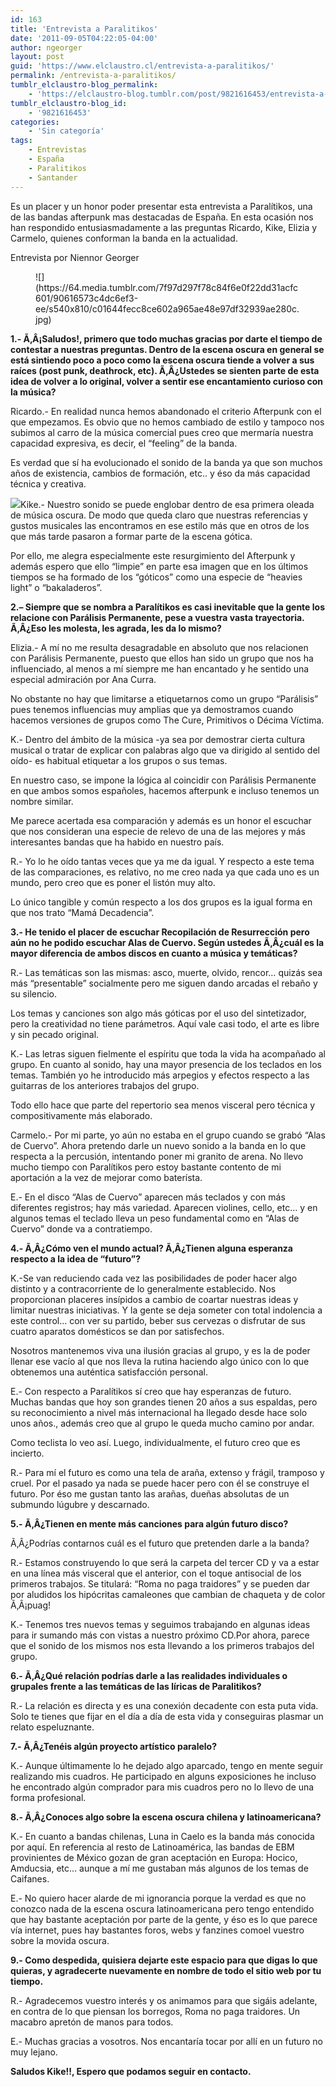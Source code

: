 ```yaml
---
id: 163
title: 'Entrevista a Paralitikos'
date: '2011-09-05T04:22:05-04:00'
author: ngeorger
layout: post
guid: 'https://www.elclaustro.cl/entrevista-a-paralitikos/'
permalink: /entrevista-a-paralitikos/
tumblr_elclaustro-blog_permalink:
    - 'https://elclaustro-blog.tumblr.com/post/9821616453/entrevista-a-paralitikos'
tumblr_elclaustro-blog_id:
    - '9821616453'
categories:
    - 'Sin categoría'
tags:
    - Entrevistas
    - España
    - Paralitikos
    - Santander
---
```


Es un placer y un honor poder presentar esta entrevista a Paralítikos, una de las bandas afterpunk mas destacadas de España. En esta ocasión nos han respondido entusiasmadamente a las preguntas Ricardo, Kike, Elizia y Carmelo, quienes conforman la banda en la actualidad.

Entrevista por Niennor Georger

<figure class="tmblr-full" data-orig-height="299" data-orig-width="400">![](https://64.media.tumblr.com/7f97d297f78c84f6e0f22dd31acfc601/90616573c4dc6ef3-ee/s540x810/c01644fecc8ce602a965ae48e97df32939ae280c.jpg)</figure>

**1.- Ã‚Â¡Saludos!, primero que todo muchas gracias por darte el tiempo de contestar a nuestras preguntas. Dentro de la escena oscura en general se está sintiendo poco a poco como la escena oscura tiende a volver a sus raíces (post punk, deathrock, etc). Ã‚Â¿Ustedes se sienten parte de esta idea de volver a lo original, volver a sentir ese encantamiento curioso con la música?**

Ricardo.- En realidad nunca hemos abandonado el criterio Afterpunk con el que empezamos. Es obvio que no hemos cambiado de estilo y tampoco nos subimos al carro de la música comercial pues creo que mermaría nuestra capacidad expresiva, es decir, el “feeling” de la banda.

Es verdad que sí ha evolucionado el sonido de la banda ya que son muchos años de existencia, cambios de formación, etc.. y éso da más capacidad técnica y creativa.

![](http://web.archive.org/web/20071017084315im_/http://elclaustro.cl/cutenews/data/upimages/conciertoHeaven1.jpg)Kike.- Nuestro sonido se puede englobar dentro de esa primera oleada de música oscura. De modo que queda claro que nuestras referencias y gustos musicales las encontramos en ese estilo más que en otros de los que más tarde pasaron a formar parte de la escena gótica.

Por ello, me alegra especialmente este resurgimiento del Afterpunk y además espero que ello “limpie” en parte esa imagen que en los últimos tiempos se ha formado de los “góticos” como una especie de “heavies light” o “bakaladeros”.

**2.– Siempre que se nombra a Paralítikos es casi inevitable que la gente los relacione con Parálisis Permanente, pese a vuestra vasta trayectoria. Ã‚Â¿Eso les molesta, les agrada, les da lo mismo?**

Elizia.- A mí no me resulta desagradable en absoluto que nos relacionen con Parálisis Permanente, puesto que ellos han sido un grupo que nos ha influenciado, al menos a mí siempre me han encantado y he sentido una especial admiración por Ana Curra.

No obstante no hay que limitarse a etiquetarnos como un grupo “Parálisis” pues tenemos influencias muy amplias que ya demostramos cuando hacemos versiones de grupos como The Cure, Primitivos o Décima Víctima.

K.- Dentro del ámbito de la música -ya sea por demostrar cierta cultura musical o tratar de explicar con palabras algo que va dirigido al sentido del oído- es habitual etiquetar a los grupos o sus temas.

En nuestro caso, se impone la lógica al coincidir con Parálisis Permanente en que ambos somos españoles, hacemos afterpunk e incluso tenemos un nombre similar.

Me parece acertada esa comparación y además es un honor el escuchar que nos consideran una especie de relevo de una de las mejores y más interesantes bandas que ha habido en nuestro país.

R.- Yo lo he oído tantas veces que ya me da igual. Y respecto a este tema de las comparaciones, es relativo, no me creo nada ya que cada uno es un mundo, pero creo que es poner el listón muy alto.

Lo único tangible y común respecto a los dos grupos es la igual forma en que nos trato “Mamá Decadencia”.

**3.- He tenido el placer de escuchar Recopilación de Resurrección pero aún no he podido escuchar Alas de Cuervo. Según ustedes Ã‚Â¿cuál es la mayor diferencia de ambos discos en cuanto a música y temáticas?**

R.- Las temáticas son las mismas: asco, muerte, olvido, rencor… quizás sea más “presentable” socialmente pero me siguen dando arcadas el rebaño y su silencio.

Los temas y canciones son algo más góticas por el uso del sintetizador, pero la creatividad no tiene parámetros. Aquí vale casi todo, el arte es libre y sin pecado original.

K.- Las letras siguen fielmente el espíritu que toda la vida ha acompañado al grupo. En cuanto al sonido, hay una mayor presencia de los teclados en los temas. También yo he introducido más arpegios y efectos respecto a las guitarras de los anteriores trabajos del grupo.

Todo ello hace que parte del repertorio sea menos visceral pero técnica y compositivamente más elaborado.

Carmelo.- Por mi parte, yo aún no estaba en el grupo cuando se grabó “Alas de Cuervo”. Ahora pretendo darle un nuevo sonido a la banda en lo que respecta a la percusión, intentando poner mi granito de arena. No llevo mucho tiempo con Paralítikos pero estoy bastante contento de mi aportación a la vez de mejorar como baterísta.

E.- En el disco “Alas de Cuervo” aparecen más teclados y con más diferentes registros; hay más variedad. Aparecen violines, cello, etc… y en algunos temas el teclado lleva un peso fundamental como en “Alas de Cuervo” donde va a contratiempo.

**4.- Ã‚Â¿Cómo ven el mundo actual? Ã‚Â¿Tienen alguna esperanza respecto a la idea de “futuro”?**

K.-Se van reduciendo cada vez las posibilidades de poder hacer algo distinto y a contracorriente de lo generalmente establecido. Nos proporcionan placeres insípidos a cambio de coartar nuestras ideas y limitar nuestras iniciativas. Y la gente se deja someter con total indolencia a este control… con ver su partido, beber sus cervezas o disfrutar de sus cuatro aparatos domésticos se dan por satisfechos.

Nosotros mantenemos viva una ilusión gracias al grupo, y es la de poder llenar ese vacío al que nos lleva la rutina haciendo algo único con lo que obtenemos una auténtica satisfacción personal.

E.- Con respecto a Paralítikos sí creo que hay esperanzas de futuro. Muchas bandas que hoy son grandes tienen 20 años a sus espaldas, pero su reconocimiento a nivel más internacional ha llegado desde hace solo unos años., además creo que al grupo le queda mucho camino por andar.

Como teclista lo veo así. Luego, individualmente, el futuro creo que es incierto.

R.- Para mí el futuro es como una tela de araña, extenso y frágil, tramposo y cruel. Por el pasado ya nada se puede hacer pero con él se construye el futuro. Por éso me gustan tanto las arañas, dueñas absolutas de un submundo lúgubre y descarnado.

**5.- Ã‚Â¿Tienen en mente más canciones para algún futuro disco?**

Ã‚Â¿Podrías contarnos cuál es el futuro que pretenden darle a la banda?

R.- Estamos construyendo lo que será la carpeta del tercer CD y va a estar en una línea más visceral que el anterior, con el toque antisocial de los primeros trabajos. Se titulará: “Roma no paga traidores” y se pueden dar por aludidos los hipócritas camaleones que cambian de chaqueta y de color Ã‚Â¡puag!

K.- Tenemos tres nuevos temas y seguimos trabajando en algunas ideas para ir sumando más con vistas a nuestro próximo CD.Por ahora, parece que el sonido de los mismos nos esta llevando a los primeros trabajos del grupo.

**6.- Ã‚Â¿Qué relación podrías darle a las realidades individuales o grupales frente a las temáticas de las líricas de Paralitikos?**

R.- La relación es directa y es una conexión decadente con esta puta vida. Solo te tienes que fijar en el día a día de esta vida y conseguiras plasmar un relato espeluznante.

**7.- Ã‚Â¿Tenéis algún proyecto artístico paralelo?**

K.- Aunque últimamente lo he dejado algo aparcado, tengo en mente seguir realizando mis cuadros. He participado en alguns exposiciones he incluso he encontrado algún comprador para mis cuadros pero no lo llevo de una forma profesional.

**8.- Ã‚Â¿Conoces algo sobre la escena oscura chilena y latinoamericana?**

K.- En cuanto a bandas chilenas, Luna in Caelo es la banda más conocida por aquí. En referencia al resto de Latinoamérica, las bandas de EBM provinientes de México gozan de gran aceptación en Europa: Hocico, Amducsia, etc… aunque a mí me gustaban más algunos de los temas de Caifanes.

E.- No quiero hacer alarde de mi ignorancia porque la verdad es que no conozco nada de la escena oscura latinoamericana pero tengo entendido que hay bastante aceptación por parte de la gente, y éso es lo que parece vía internet, pues hay bastantes foros, webs y fanzines comoel vuestro sobre la movida oscura.

**9.- Como despedida, quisiera dejarte este espacio para que digas lo que quieras, y agradecerte nuevamente en nombre de todo el sitio web por tu tiempo.**

R.- Agradecemos vuestro interés y os animamos para que sigáis adelante, en contra de lo que piensan los borregos, Roma no paga traidores. Un macabro apretón de manos para todos.

E.- Muchas gracias a vosotros. Nos encantaría tocar por allí en un futuro no muy lejano.

**Saludos Kike!!, Espero que podamos seguir en contacto.**